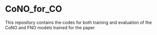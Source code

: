 # CoNO_for_CO
This repository contains the codes for both training and evaluation of the CoNO and FNO models trained for the paper
